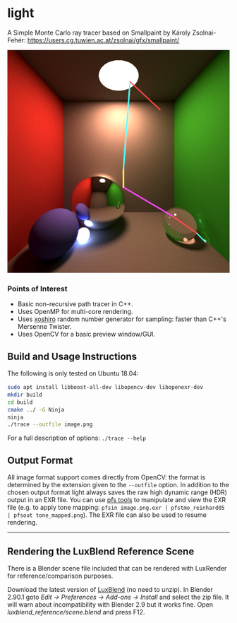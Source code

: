 # light

A Simple Monte Carlo ray tracer based on Smallpaint by Károly Zsolnai-Fehér: https://users.cg.tuwien.ac.at/zsolnai/gfx/smallpaint/

![Example output with ray visualisation](images/ray_overlay.png)

### Points of Interest
* Basic non-recursive path tracer in C++.
* Uses OpenMP for multi-core rendering.
* Uses [xoshiro](http://prng.di.unimi.it) random number generator for sampling: faster than C++'s Mersenne Twister.
* Uses OpenCV for a basic preview window/GUI.

## Build and Usage Instructions

The following is only tested on Ubuntu 18.04:

```bash
sudo apt install libboost-all-dev libopencv-dev libopenexr-dev
mkdir build
cd build
cmake ../ -G Ninja
ninja
./trace --outfile image.png
```

For a full description of options: `./trace --help`

## Output Format

All image format support comes directly from OpenCV: the format is determined by the extension given to the `--outfile` option. In addition to the chosen output format light always saves the raw high dynamic range (HDR) output in an EXR file. You can use [pfs tools](http://pfstools.sourceforge.net) to manipulate and view the EXR file (e.g. to apply tone mapping: `pfsin image.png.exr | pfstmo_reinhard05 | pfsout tone_mapped.png`). The EXR file can also be used to resume rendering.

---
## Rendering the LuxBlend Reference Scene

There is a Blender scene file included that can be rendered with LuxRender for reference/comparison purposes.

Download the latest version of [LuxBlend](https://luxcorerender.org/download/) (no need to unzip).
In Blender 2.90.1 goto *Edit -> Preferences -> Add-ons -> Install* and select the zip file. It will warn about incompatibility with Blender 2.9 but it works fine.
Open *luxblend_reference/scene.blend* and press F12.